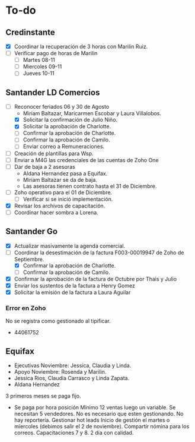 # To-do

## Credinstante
- [x] Coordinar la recuperación de 3 horas con Marilin Ruiz.
- [ ] Verificar pago de horas de Marilin
    - [ ] Martes 08-11
    - [ ] Miercoles 09-11
    - [ ] Jueves 10-11

## Santander LD Comercios
- [ ] Reconocer feriados 06 y 30 de Agosto
    - Miriam Baltazar, Maricarmen Escobar y Laura Villalobos.
    - [x] Solicitar la confirmación de Julio Niño.
    - [x] Solicitar la aprobación de Charlotte.
    - [ ] Confirmar la aprobación de Charlotte.
    - [ ] Confirmar la aprobación de Camilo.
    - [ ] Enviar correo a Remuneraciones.
- [ ] Creación de plantillas para Wsp.
- [ ] Enviar a M4G las credenciales de las cuentas de Zoho One
- [ ] Dar de baja a 2 asesoras 
    - Aldana Hernandez pasa a Equifax.
    - Miriam Baltazar se da de baja.
    - Las asesoras tienen contrato hasta el 31 de Diciembre.
- [ ] Zoho operativo para el 01 de Diciembre.
    - [ ] Verificar si se inició implementación.
- [x] Revisar los archivos de capacitación.
- [ ] Coordinar hacer sombra a Lorena.

## Santander Go
- [x] Actualizar masivamente la agenda comercial.
- [ ] Coordinar la desestimación de la factura F003-00019947 de Zoho de Septiembre.
    - [x] Confirmar la aprobación de Charlotte.
    - [ ] Confirmar la aprobación de Camilo.
- [x] Confirmar la aprobación de la factura de Octubre por Thais y Julio
- [x] Enviar los sustentos de la factura a Henry Gomez
- [x] Solicitar la emisión de la factura a Laura Aguilar

### Error en Zoho
No se registra como gestionado al tipificar.
- 44061752

## Equifax
- Ejecutivas Noviembre: Jessica, Claudia y Linda.
- Apoyo Noviembre: Rosenda y Marilin.
- Jessica Rios, Claudia Carrasco y Linda Zapata.
- Aldana Hernandez

3 primeros meses se paga fijo.
- Se paga por hora posición
Mínimo 12 ventas luego un variable.
Se necesitan 5 vendedores. No es necesario que esten gestionando.
No hay reportería.
Gestionar hot leads
Inicio de gestión el martes o miercoles (debimos salir el 2 de noviembre).
Compartir nómina para los correos.
Capacitaciones 7 y 8.
2 día con calidad.
